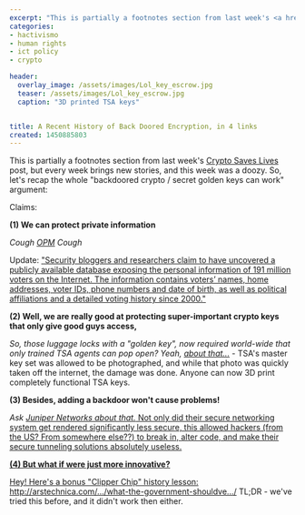 ```yaml
---
excerpt: "This is partially a footnotes section from last week's <a href=\"https://www.joncamfield.com/blog/2015/12/encryption_saves_lives\">Crypto Saves Lives</a> post, but every week brings new stories, and this week was a doozy."
categories:
- hactivismo
- human rights
- ict policy
- crypto

header:
  overlay_image: /assets/images/Lol_key_escrow.jpg
  teaser: /assets/images/Lol_key_escrow.jpg
  caption: "3D printed TSA keys"


title: A Recent History of Back Doored Encryption, in 4 links
created: 1450885803
---
```

This is partially a footnotes section from last week's <a href="https://www.joncamfield.com/blog/2015/12/encryption_saves_lives">Crypto Saves Lives</a> post, but every week brings new stories, and this week was a doozy.  So, let's recap the whole "backdoored crypto / secret golden keys can work" argument:

Claims:

<strong>(1) We can protect private information</strong>

<em>*Cough* <a href="http://www.theatlantic.com/technology/archive/2015/09/opm-hack-fingerprints/406900/">OPM</a> *Cough*</em>

Update: <a href="http://thehill.com/policy/cybersecurity/264297-report-191m-voter-records-exposed-publicly-online">"Security bloggers and researchers claim to have uncovered a publicly available database exposing the personal information of 191 million voters on the Internet. The information contains voters’ names, home addresses, voter IDs, phone numbers and date of birth, as well as political affiliations and a detailed voting history since 2000."</a>

<strong>(2) Well, we are really good at protecting super-important crypto keys that only give good guys access, </strong>

<em>So, those luggage locks with a "golden key", now required world-wide that only trained TSA agents can pop open?  Yeah, <a href="http://www.wired.com/2015/09/lockpickers-3-d-print-tsa-luggage-keys-leaked-photos/">about that...</a></em> - TSA's master key set was allowed to be photographed, and while that photo was quickly taken off the internet, the damage was done. Anyone can now 3D print completely functional TSA keys.


<strong>(3) Besides, adding a backdoor won't cause problems! </strong>

<em>Ask <a href="https://threatpost.com/juniper-backdoor-picture-getting-clearer/115709/">Juniper Networks about that.</em> Not only did their secure networking system get rendered significantly less secure, this allowed hackers (from the US? From somewhere else??) to break in, alter code, and make their secure tunneling solutions absolutely useless.


<strong>(4) But what if were just more innovative?</strong>

Hey! Here's a bonus "Clipper Chip" history lesson: http://arstechnica.com/.../what-the-government-shouldve.../ TL;DR - we've tried this before, and it didn't work then either.
